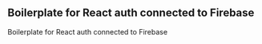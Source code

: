 ## Boilerplate for React auth connected to Firebase
Boilerplate for React auth connected to Firebase

